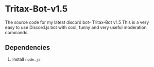 # Tritax-Bot-v1.5
The source code for my latest discord bot- Tritax-Bot v1.5
This is a very easy to use Discord.js bot with cool, funny and very useful moderation commands.<br>
## Dependencies
1. Install ```node.js```


